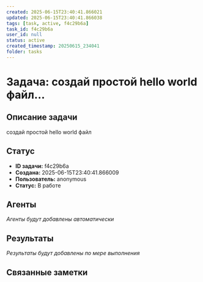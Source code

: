 ```yaml
---
created: 2025-06-15T23:40:41.866021
updated: 2025-06-15T23:40:41.866038
tags: [task, active, f4c29b6a]
task_id: f4c29b6a
user_id: null
status: active
created_timestamp: 20250615_234041
folder: tasks
---
```


# Задача: создай простой hello world файл...

## Описание задачи

создай простой hello world файл

## Статус
- **ID задачи:** f4c29b6a
- **Создана:** 2025-06-15T23:40:41.866009
- **Пользователь:** anonymous
- **Статус:** В работе

## Агенты
*Агенты будут добавлены автоматически*

## Результаты
*Результаты будут добавлены по мере выполнения*

## Связанные заметки

